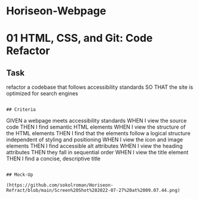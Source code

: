 # Horiseon-Webpage

# 01 HTML, CSS, and Git: Code Refactor

##  Task

refactor a codebase that follows accessibility standards
SO THAT the site is optimized for search engines
```

## Criteria

```
GIVEN a webpage meets accessibility standards
WHEN I view the source code
THEN I find semantic HTML elements
WHEN I view the structure of the HTML elements
THEN I find that the elements follow a logical structure independent of styling and positioning
WHEN I view the icon and image elements
THEN I find accessible alt attributes
WHEN I view the heading attributes
THEN they fall in sequential order
WHEN I view the title element
THEN I find a concise, descriptive title

```

## Mock-Up

(https://github.com/sokolroman/Horiseon-Refract/blob/main/Screen%20Shot%202022-07-27%20at%2009.07.44.png)
